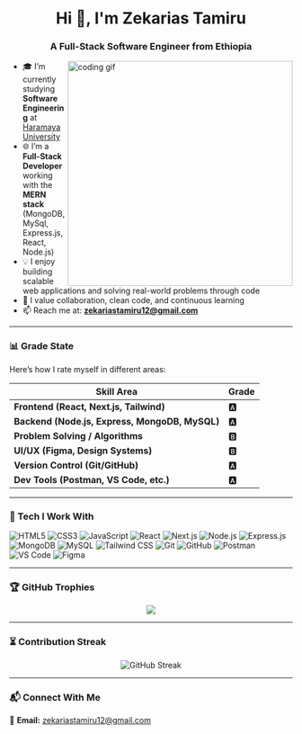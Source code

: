 <h1 align="center">Hi 👋, I'm Zekarias Tamiru</h1>
<h3 align="center">A Full-Stack Software Engineer from Ethiopia</h3>

<img alt="coding gif" width="400" align="right" src="https://camo.githubusercontent.com/2366b34bb903c09617990fb5fff4622f3e941349e846ddb7e73df872a9d21233/68747470733a2f2f63646e2e6472696262626c652e636f6d2f75736572732f3733303730332f73637265656e73686f74732f363538313234332f6176656e746f2e676966">

- 🎓 I’m currently studying **Software Engineering** at [Haramaya University](https://www.haramaya.edu.et/)
- 🌐 I’m a **Full-Stack Developer** working with the **MERN stack** (MongoDB, MySql, Express.js, React, Node.js)
- 💡 I enjoy building scalable web applications and solving real-world problems through code
- 🤝 I value collaboration, clean code, and continuous learning
- 📫 Reach me at: **zekariastamiru12@gmail.com**

---

### 📊 Grade State  
Here’s how I rate myself in different areas:

| Skill Area         | Grade |
|--------------------|-------|
| **Frontend (React, Next.js, Tailwind)** | 🅰️ |
| **Backend (Node.js, Express, MongoDB, MySQL)** | 🅰️ |
| **Problem Solving / Algorithms** | 🅱️ |
| **UI/UX (Figma, Design Systems)** | 🅱️ |
| **Version Control (Git/GitHub)** | 🅰️ |
| **Dev Tools (Postman, VS Code, etc.)** | 🅰️ |

---

### 💬 Tech I Work With
![HTML5](https://img.shields.io/badge/-HTML5-E34F26?logo=html5&logoColor=white)
![CSS3](https://img.shields.io/badge/-CSS3-1572B6?logo=css3&logoColor=white)
![JavaScript](https://img.shields.io/badge/-JavaScript-F7DF1E?logo=javascript&logoColor=black)
![React](https://img.shields.io/badge/-React-61DAFB?logo=react&logoColor=white)
![Next.js](https://img.shields.io/badge/-Next.js-000000?logo=next.js&logoColor=white)
![Node.js](https://img.shields.io/badge/-Node.js-339933?logo=node.js&logoColor=white)
![Express.js](https://img.shields.io/badge/-Express.js-000000?logo=express&logoColor=white)
![MongoDB](https://img.shields.io/badge/-MongoDB-47A248?logo=mongodb&logoColor=white)
![MySQL](https://img.shields.io/badge/-MySQL-00758F?logo=mysql&logoColor=white)
![Tailwind CSS](https://img.shields.io/badge/-Tailwind%20CSS-38B2AC?logo=tailwind-css&logoColor=white)
![Git](https://img.shields.io/badge/-Git-F05032?logo=git&logoColor=white)
![GitHub](https://img.shields.io/badge/-GitHub-181717?logo=github&logoColor=white)
![Postman](https://img.shields.io/badge/-Postman-FF6C37?logo=postman&logoColor=white)
![VS Code](https://img.shields.io/badge/-VS%20Code-007ACC?logo=visual-studio-code&logoColor=white)
![Figma](https://img.shields.io/badge/-Figma-F24E1E?logo=figma&logoColor=white)

---

### 🏆 GitHub Trophies

<p align="center">
  <img src="https://github-profile-trophy.vercel.app/?username=zacktam12&theme=onedark&no-frame=true&no-bg=true&margin-w=15" />
</p>

---

### ⏳ Contribution Streak

<p align="center">
  <img src="https://github-readme-streak-stats.herokuapp.com/?user=zacktam12&theme=tokyonight" alt="GitHub Streak" />
</p>

---

### 📬 Connect With Me

📧 **Email:** [zekariastamiru12@gmail.com](mailto:zekariastamiru12@gmail.com)

